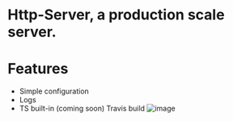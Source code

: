 # Http-Server, a production scale server.

 # Features
- Simple configuration
- Logs
- TS built-in (coming soon)
 Travis build
![image](https://api.travis-ci.com/J-P-S-O/Http-Server.svg?branch=main)
